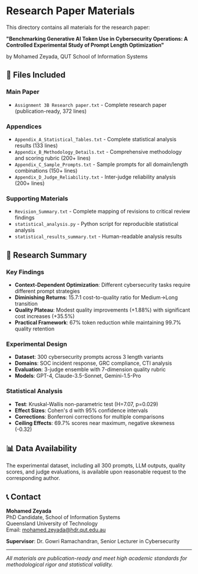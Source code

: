 # Research Paper Materials

This directory contains all materials for the research paper:

**"Benchmarking Generative AI Token Use in Cybersecurity Operations: A Controlled Experimental Study of Prompt Length Optimization"**

by Mohamed Zeyada, QUT School of Information Systems

## 📄 Files Included

### Main Paper
- `Assignment 3B Research paper.txt` - Complete research paper (publication-ready, 372 lines)

### Appendices
- `Appendix_A_Statistical_Tables.txt` - Complete statistical analysis results (133 lines)
- `Appendix_B_Methodology_Details.txt` - Comprehensive methodology and scoring rubric (200+ lines)
- `Appendix_C_Sample_Prompts.txt` - Sample prompts for all domain/length combinations (150+ lines)
- `Appendix_D_Judge_Reliability.txt` - Inter-judge reliability analysis (200+ lines)

### Supporting Materials
- `Revision_Summary.txt` - Complete mapping of revisions to critical review findings
- `statistical_analysis.py` - Python script for reproducible statistical analysis
- `statistical_results_summary.txt` - Human-readable analysis results

## 🔬 Research Summary

### Key Findings
- **Context-Dependent Optimization**: Different cybersecurity tasks require different prompt strategies
- **Diminishing Returns**: 15.7:1 cost-to-quality ratio for Medium→Long transition
- **Quality Plateau**: Modest quality improvements (+1.88%) with significant cost increases (+35.5%)
- **Practical Framework**: 67% token reduction while maintaining 99.7% quality retention

### Experimental Design
- **Dataset**: 300 cybersecurity prompts across 3 length variants
- **Domains**: SOC incident response, GRC compliance, CTI analysis
- **Evaluation**: 3-judge ensemble with 7-dimension quality rubric
- **Models**: GPT-4, Claude-3.5-Sonnet, Gemini-1.5-Pro

### Statistical Analysis
- **Test**: Kruskal-Wallis non-parametric test (H=7.07, p=0.029)
- **Effect Sizes**: Cohen's d with 95% confidence intervals
- **Corrections**: Bonferroni corrections for multiple comparisons
- **Ceiling Effects**: 69.7% scores near maximum, negative skewness (-0.32)

## 📊 Data Availability

The experimental dataset, including all 300 prompts, LLM outputs, quality scores, and judge evaluations, is available upon reasonable request to the corresponding author.

## 📞 Contact

**Mohamed Zeyada**  
PhD Candidate, School of Information Systems  
Queensland University of Technology  
Email: mohamed.zeyada@hdr.qut.edu.au

**Supervisor**: Dr. Gowri Ramachandran, Senior Lecturer in Cybersecurity

---

*All materials are publication-ready and meet high academic standards for methodological rigor and statistical validity.*
